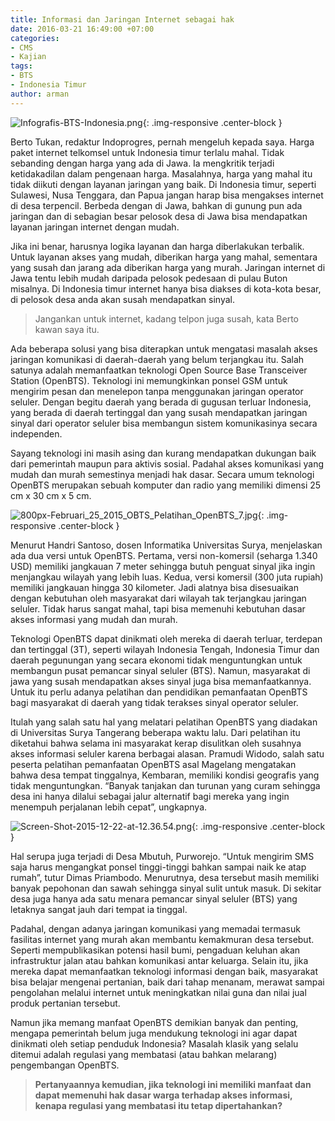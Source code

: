 ```yaml
---
title: Informasi dan Jaringan Internet sebagai hak
date: 2016-03-21 16:49:00 +07:00
categories:
- CMS
- Kajian
tags:
- BTS
- Indonesia Timur
author: arman
---
```


![Infografis-BTS-Indonesia.png](/uploads/Infografis-BTS-Indonesia.png){: .img-responsive .center-block }

Berto Tukan, redaktur Indoprogres, pernah mengeluh kepada saya. Harga paket internet telkomsel untuk Indonesia timur terlalu mahal. Tidak sebanding dengan harga yang ada di Jawa. Ia mengkritik terjadi ketidakadilan dalam pengenaan harga. Masalahnya, harga yang mahal itu tidak diikuti dengan layanan jaringan yang baik. Di Indonesia timur, seperti Sulawesi, Nusa Tenggara, dan Papua jangan harap bisa mengakses internet di desa terpencil. Berbeda dengan di Jawa, bahkan di gunung pun ada jaringan dan di sebagian besar pelosok desa di Jawa bisa mendapatkan layanan jaringan internet dengan mudah.

Jika ini benar, harusnya logika layanan dan harga diberlakukan terbalik. Untuk layanan akses yang mudah, diberikan harga yang mahal, sementara yang susah dan jarang ada diberikan harga yang murah. Jaringan internet di Jawa tentu lebih mudah daripada pelosok pedesaan di pulau Buton misalnya. Di Indonesia timur internet hanya bisa diakses di kota-kota besar, di pelosok desa anda akan susah mendapatkan sinyal.

> Jangankan untuk internet, kadang telpon juga susah, kata Berto kawan saya itu.

Ada beberapa solusi yang bisa diterapkan untuk mengatasi masalah akses jaringan komunikasi di daerah-daerah yang belum terjangkau itu. Salah satunya adalah memanfaatkan teknologi Open Source Base Transceiver Station (OpenBTS). Teknologi ini memungkinkan ponsel GSM untuk mengirim pesan dan menelepon tanpa menggunakan jaringan operator seluler. Dengan begitu daerah yang berada di gugusan terluar  Indonesia, yang berada di daerah tertinggal dan yang susah mendapatkan jaringan sinyal dari operator seluler bisa membangun sistem komunikasinya secara independen.

Sayang teknologi ini masih asing dan kurang mendapatkan dukungan baik dari pemerintah maupun para aktivis sosial. Padahal akses komunikasi yang mudah dan murah semestinya menjadi hak dasar. Secara umum teknologi OpenBTS merupakan sebuah komputer dan radio yang memiliki dimensi 25 cm x 30 cm x 5 cm.

![800px-Februari_25_2015_OBTS_Pelatihan_OpenBTS_7.jpg](/uploads/800px-Februari_25_2015_OBTS_Pelatihan_OpenBTS_7.jpg){: .img-responsive .center-block } 

Menurut Handri Santoso, dosen Informatika Universitas Surya, menjelaskan ada dua versi untuk OpenBTS. Pertama, versi non-komersil (seharga 1.340 USD) memiliki jangkauan 7 meter sehingga butuh penguat sinyal jika ingin menjangkau wilayah yang lebih luas. Kedua, versi komersil (300 juta rupiah) memiliki jangkauan hingga 30 kilometer. Jadi alatnya bisa disesuaikan dengan kebutuhan oleh masyarakat dari wilayah tak terjangkau jaringan seluler. Tidak harus sangat mahal, tapi bisa memenuhi kebutuhan dasar akses informasi yang mudah dan murah.

Teknologi OpenBTS dapat dinikmati oleh mereka di daerah terluar, terdepan dan tertinggal (3T), seperti wilayah Indonesia Tengah, Indonesia Timur dan daerah pegunungan yang secara ekonomi tidak menguntungkan untuk membangun pusat pemancar sinyal seluler (BTS). Namun, masyarakat di jawa yang susah mendapatkan akses sinyal juga bisa memanfaatkannya. Untuk itu perlu adanya pelatihan dan pendidikan pemanfaatan OpenBTS bagi masyarakat di daerah yang tidak terakses sinyal operator seluler.

Itulah yang salah satu hal yang melatari pelatihan OpenBTS yang diadakan di Universitas Surya Tangerang beberapa waktu lalu. Dari pelatihan itu diketahui bahwa selama ini masyarakat kerap disulitkan oleh susahnya akses informasi seluler karena berbagai alasan. Pramudi Widodo, salah satu peserta pelatihan pemanfaatan OpenBTS asal Magelang mengatakan bahwa desa tempat tinggalnya, Kembaran, memiliki kondisi geografis yang tidak menguntungkan. “Banyak tanjakan dan turunan yang curam sehingga desa ini hanya dilalui sebagai jalur alternatif bagi mereka yang ingin menempuh perjalanan lebih cepat”, ungkapnya.

![Screen-Shot-2015-12-22-at-12.36.54.png](/uploads/Screen-Shot-2015-12-22-at-12.36.54.png){: .img-responsive .center-block }

Hal serupa juga terjadi di Desa Mbutuh, Purworejo. “Untuk mengirim SMS saja harus mengangkat ponsel tinggi-tinggi bahkan sampai naik ke atap rumah”, tutur Dimas Priambodo. Menurutnya, desa tersebut masih memiliki banyak pepohonan dan sawah sehingga sinyal sulit untuk masuk. Di sekitar desa juga hanya ada satu menara pemancar sinyal seluler (BTS) yang letaknya sangat jauh dari tempat ia tinggal.

Padahal, dengan adanya jaringan komunikasi yang memadai termasuk fasilitas internet yang murah akan membantu kemakmuran desa tersebut. Seperti mempublikasikan potensi hasil bumi, pengaduan keluhan akan infrastruktur jalan atau bahkan komunikasi antar keluarga. Selain itu, jika mereka dapat memanfaatkan teknologi informasi dengan baik, masyarakat bisa belajar mengenai pertanian, baik dari tahap menanam, merawat sampai pengolahan melalui internet untuk meningkatkan nilai guna dan nilai jual produk pertanian tersebut.

Namun jika memang manfaat OpenBTS demikian banyak dan penting, mengapa pemerintah belum juga mendukung teknologi ini agar dapat dinikmati oleh setiap penduduk Indonesia? Masalah klasik yang selalu ditemui adalah regulasi yang membatasi (atau bahkan melarang) pengembangan OpenBTS.

> **Pertanyaannya kemudian, jika teknologi ini memiliki manfaat dan dapat memenuhi hak dasar warga terhadap akses informasi, kenapa regulasi yang membatasi itu tetap dipertahankan?**